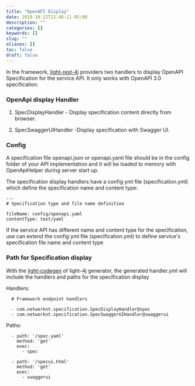 ```yaml
---
title: "OpenAPI Display"
date: 2018-10-22T22:46:11-05:00
description: ""
categories: []
keywords: []
slug: ""
aliases: []
toc: false
draft: false
---
```


In the framework, [light-rest-4j][] providers two handlers to display OpenAPI Specification for the service API.
It only works with OpenAPI 3.0 specification.


### OpenApi display Handler

1. SpecDisplayHandler - Display specification content directly from browser.

2. SpecSwaggerUIHandler -Display specification with Swagger UI.



### Config

A specification file openapi.json or openapi.yaml file should be in the config folder of your API
implementation and it will be loaded to memory with OpenApiHelper during server 
start up.


The specification display handlers have a config yml file (specification.yml) which define the specification name and content type:



```
---
# Specification type and file name definition

fileName: config/openapi.yaml
contentType: text/yaml

```

If the service API has different name and content type for the specification, use can extend the config yml file (specification.yml) to define service's specification file name and content type


### Path for Specification display

With the [light-codegen][] of light-4j generator, the generated handler.yml will include the handlers and paths for the specification display


Handlers:

```
  # Framework endpoint handlers

  - com.networknt.specification.SpecDisplayHandler@spec
  - com.networknt.specification.SpecSwaggerUIHandler@swaggerui

```

Paths:


```
  - path: '/spec.yaml'
    method: 'get'
    exec:
      - spec

  - path: '/specui.html'
    method: 'get'
    exec:
      - swaggerui
```


[light-rest-4j]: https://github.com/networknt/light-rest-4j
[light-codegen]: /tool/light-codegen/